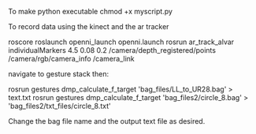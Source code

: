 
To make python executable
chmod +x myscript.py


To record data using the kinect and the ar tracker

roscore
roslaunch openni_launch openni.launch 
rosrun ar_track_alvar individualMarkers 4.5 0.08 0.2 /camera/depth_registered/points /camera/rgb/camera_info /camera_link

navigate to gesture stack then:

rosrun gestures dmp_calculate_f_target 'bag_files/LL_to_UR28.bag' > text.txt
rosrun gestures dmp_calculate_f_target 'bag_files2/circle_8.bag' > 'bag_files2/txt_files/circle_8.txt'


Change the bag file name and the output text file as desired.